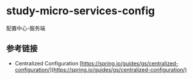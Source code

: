 # study-micro-services-config #
配置中心-服务端

## 参考链接 ##
- Centralized Configuration [https://spring.io/guides/gs/centralized-configuration/](https://spring.io/guides/gs/centralized-configuration/)


